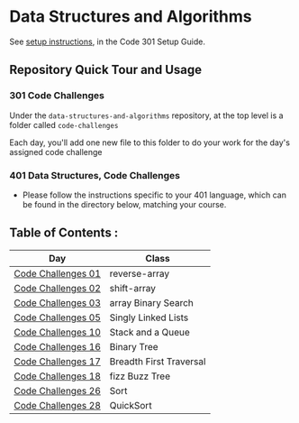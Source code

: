 # Data Structures and Algorithms

See [setup instructions](https://codefellows.github.io/setup-guide/code-301/3-code-challenges), in the Code 301 Setup Guide.

## Repository Quick Tour and Usage

### 301 Code Challenges

Under the `data-structures-and-algorithms` repository, at the top level is a folder called `code-challenges`

Each day, you'll add one new file to this folder to do your work for the day's assigned code challenge

### 401 Data Structures, Code Challenges

- Please follow the instructions specific to your 401 language, which can be found in the directory below, matching your course.


## Table of Contents :


|Day                  |Class|
|---------------      |-----| 
|[Code Challenges 01](https://github.com/IbrahimAljabr/data-structures-and-algorithms/blob/master/javascript/code-challenges/arrayReverse/readme.md)|reverse-array|
|[Code Challenges 02](https://github.com/IbrahimAljabr/data-structures-and-algorithms/blob/master/javascript/code-challenges/arrayShift/readme.md)|shift-array|
|[Code Challenges 03](https://github.com/IbrahimAljabr/data-structures-and-algorithms/blob/master/javascript/code-challenges/arrayBinarySearch/readme.md)|array Binary Search|
|[Code Challenges 05](https://github.com/IbrahimAljabr/data-structures-and-algorithms/blob/master/javascript/linkedList/readme.md)|Singly Linked Lists|
|[Code Challenges 10](https://github.com/IbrahimAljabr/data-structures-and-algorithms/blob/master/javascript/code-challenges/stacksAndQueues/readme.md)|Stack and a Queue|
|[Code Challenges 16](https://github.com/IbrahimAljabr/data-structures-and-algorithms/blob/master/javascript/code-challenges/tree/readme.md)|Binary Tree|
|[Code Challenges 17](https://github.com/IbrahimAljabr/data-structures-and-algorithms/blob/master/javascript/code-challenges/tree/readme.md)|Breadth First Traversal|
|[Code Challenges 18](https://github.com/IbrahimAljabr/data-structures-and-algorithms/blob/master/javascript/code-challenges/fizzBuzzTree/readme.md)|fizz Buzz Tree|
|[Code Challenges 26](https://github.com/IbrahimAljabr/data-structures-and-algorithms/blob/master/javascript/code-challenges/sort/Readme.md)|Sort|
|[Code Challenges 28](https://github.com/IbrahimAljabr/data-structures-and-algorithms/blob/master/javascript/code-challenges/quickSort/README.md)|QuickSort|

